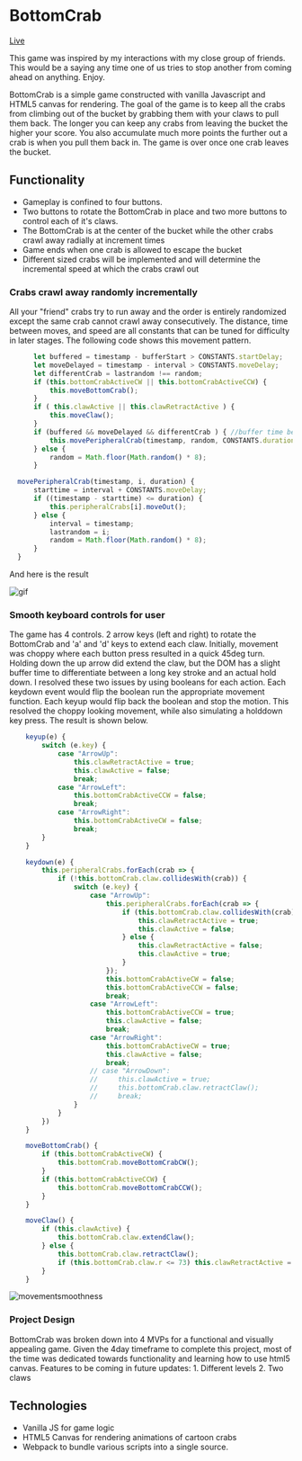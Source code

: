 # BottomCrab

[Live](https://kallmeehkev.github.io/BottomCrab/)

This game was inspired by my interactions with my close group of friends.  This would be a saying any time one of us tries to stop another from coming ahead on anything. Enjoy.

BottomCrab is a simple game constructed with vanilla Javascript and HTML5 canvas for rendering. The goal of the game is to keep all the crabs from climbing out of the bucket by grabbing them with your claws to pull them back. The longer you can keep any crabs from leaving the bucket the higher your score. You also accumulate much more points the further out a crab is when you pull them back in. The game is over once one crab leaves the bucket.

## Functionality
* Gameplay is confined to four buttons.  
* Two buttons to rotate the BottomCrab in place and two more buttons to control each of it's claws.
* The BottomCrab is at the center of the bucket while the other crabs crawl away radially at increment times
* Game ends when one crab is allowed to escape the bucket
* Different sized crabs will be implemented and will determine the incremental speed at which the crabs crawl out

### Crabs crawl away randomly incrementally

All your "friend" crabs try to run away and the order is entirely randomized except the same crab cannot crawl away consecutively.  The distance, time between moves, and speed are all constants that can be tuned for difficulty in later stages.  The following code shows this movement pattern.

```js
      let buffered = timestamp - bufferStart > CONSTANTS.startDelay;
      let moveDelayed = timestamp - interval > CONSTANTS.moveDelay;
      let differentCrab = lastrandom !== random;
      if (this.bottomCrabActiveCW || this.bottomCrabActiveCCW) {
          this.moveBottomCrab();
      }
      if ( this.clawActive || this.clawRetractActive ) {
          this.moveClaw();
      }
      if (buffered && moveDelayed && differentCrab ) { //buffer time before crabs start moving out
          this.movePeripheralCrab(timestamp, random, CONSTANTS.duration);
      } else {
          random = Math.floor(Math.random() * 8);
      }
```
```js
  movePeripheralCrab(timestamp, i, duration) {
      starttime = interval + CONSTANTS.moveDelay;
      if ((timestamp - starttime) <= duration) {
          this.peripheralCrabs[i].moveOut();
      } else {
          interval = timestamp;
          lastrandom = i;
          random = Math.floor(Math.random() * 8);
      }
  }
```
And here is the result

![gif](https://media.giphy.com/media/Thw9wdihkhkZosbg5D/giphy.gif)

### Smooth keyboard controls for user

The game has 4 controls.  2 arrow keys (left and right) to rotate the BottomCrab and 'a' and 'd' keys to extend each claw.  Initially, movement was choppy where each button press resulted in a quick 45deg turn.  Holding down the up arrow did extend the claw, but the DOM has a slight buffer time to differentiate between a long key stroke and an actual hold down.  I resolved these two issues by using booleans for each action.  Each keydown event would flip the boolean run the appropriate movement function.  Each keyup would flip back the boolean and stop the motion.  This resolved the choppy looking movement, while also simulating a holddown key press.  The result is shown below.
```js
    keyup(e) {
        switch (e.key) {
            case "ArrowUp":
                this.clawRetractActive = true;
                this.clawActive = false;
                break;
            case "ArrowLeft":
                this.bottomCrabActiveCCW = false;
                break;
            case "ArrowRight":
                this.bottomCrabActiveCW = false;
                break;
        }
    }

    keydown(e) {
        this.peripheralCrabs.forEach(crab => {
            if (!this.bottomCrab.claw.collidesWith(crab)) {
                switch (e.key) {
                    case "ArrowUp":
                        this.peripheralCrabs.forEach(crab => {
                            if (this.bottomCrab.claw.collidesWith(crab)) {
                                this.clawRetractActive = true;
                                this.clawActive = false;
                            } else {
                                this.clawRetractActive = false;
                                this.clawActive = true;
                            }
                        }); 
                        this.bottomCrabActiveCW = false;
                        this.bottomCrabActiveCCW = false;
                        break;
                    case "ArrowLeft":
                        this.bottomCrabActiveCCW = true;
                        this.clawActive = false;
                        break;
                    case "ArrowRight":
                        this.bottomCrabActiveCW = true;
                        this.clawActive = false;
                        break;
                    // case "ArrowDown":
                    //     this.clawActive = true;
                    //     this.bottomCrab.claw.retractClaw();
                    //     break;
                }
            }
        })
    }
```
```js
    moveBottomCrab() {
        if (this.bottomCrabActiveCW) {
            this.bottomCrab.moveBottomCrabCW();
        }
        if (this.bottomCrabActiveCCW) {
            this.bottomCrab.moveBottomCrabCCW();
        }
    }

    moveClaw() {
        if (this.clawActive) {
            this.bottomCrab.claw.extendClaw();
        } else {
            this.bottomCrab.claw.retractClaw();
            if (this.bottomCrab.claw.r <= 73) this.clawRetractActive = false;
        }
    }
```
![movementsmoothness](https://media.giphy.com/media/S5o8drNIZsoZvtw9P4/giphy.gif)

### Project Design
BottomCrab was broken down into 4 MVPs for a functional and visually appealing game.  Given the 4day timeframe to complete this project, most of the time was dedicated towards functionality and learning how to use html5 canvas.  Features to be coming in future updates: 1.  Different levels  2. Two claws

## Technologies

* Vanilla JS for game logic
* HTML5 Canvas for rendering animations of cartoon crabs
* Webpack to bundle various scripts into a single source.

